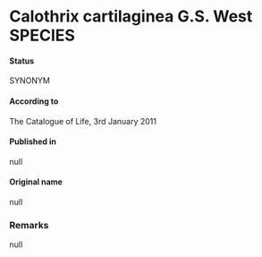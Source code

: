# Calothrix cartilaginea G.S. West SPECIES

#### Status
SYNONYM

#### According to
The Catalogue of Life, 3rd January 2011

#### Published in
null

#### Original name
null

### Remarks
null